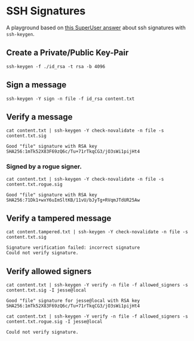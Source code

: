# SSH Signatures

A playground based on [this SuperUser answer](https://superuser.com/a/1616656) about ssh signatures with `ssh-keygen`.

## Create a Private/Public Key-Pair

```
ssh-keygen -f ./id_rsa -t rsa -b 4096
```

## Sign a message

```
ssh-keygen -Y sign -n file -f id_rsa content.txt
```

## Verify a message

```
cat content.txt | ssh-keygen -Y check-novalidate -n file -s content.txt.sig
```

```
Good "file" signature with RSA key SHA256:1mTk52X83F69zQ6c/Tu+71rTkqCG3/jO3sWi1pijHt4
```

### Signed by a rogue signer.

```
cat content.txt | ssh-keygen -Y check-novalidate -n file -s content.txt.rogue.sig
```

```
Good "file" signature with RSA key SHA256:71Dk1+wxY6uImSltKB/11vU/bJyTg+RVqmJTdUR25Aw
```

## Verify a tampered message

```
cat content.tampered.txt | ssh-keygen -Y check-novalidate -n file -s content.txt.sig
```

```
Signature verification failed: incorrect signature
Could not verify signature.
```

## Verify allowed signers

```
cat content.txt | ssh-keygen -Y verify -n file -f allowed_signers -s content.txt.sig -I jesse@local
```

```
Good "file" signature for jesse@local with RSA key SHA256:1mTk52X83F69zQ6c/Tu+71rTkqCG3/jO3sWi1pijHt4
```

```
cat content.txt | ssh-keygen -Y verify -n file -f allowed_signers -s content.txt.rogue.sig -I jesse@local
```

```
Could not verify signature.
```
